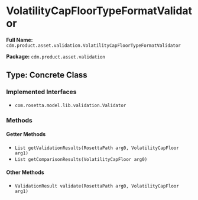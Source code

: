 # VolatilityCapFloorTypeFormatValidator

**Full Name:** `cdm.product.asset.validation.VolatilityCapFloorTypeFormatValidator`

**Package:** `cdm.product.asset.validation`

## Type: Concrete Class

### Implemented Interfaces

- `com.rosetta.model.lib.validation.Validator`

### Methods

#### Getter Methods

- `List getValidationResults(RosettaPath arg0, VolatilityCapFloor arg1)`
- `List getComparisonResults(VolatilityCapFloor arg0)`

#### Other Methods

- `ValidationResult validate(RosettaPath arg0, VolatilityCapFloor arg1)`


